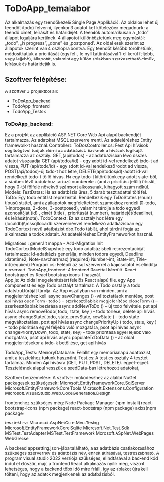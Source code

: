 <h1>ToDoApp_temalabor</h1>

Az alkalmazás egy teendőkezelő Single Page Applikáció. Az oldalon lehet új teendőt (todo) felvenni, ilyenkor 3 adatot kell kötelezően megadnunk: a teendő címét, leírását és határidejét. A teendők automatikusan a „todo” állapot legaljára kerülnek. 4 állapotot különböztetünk meg egymástól: „todo”, „in progress”, „done” és „postponed”. Az oldal ezek szerint az állapotok szerint van 4 oszlopra bontva. Egy teendőt később törölhetünk, módosíthatjuk a prioritását (egy fel-, le nyíl kattintásával 1-el kerül feljebb, vagy lejjebb), állapotát, valamint egy külön ablakban szerkeszthető címük, leírásuk és határidejük is.  

<h2>Szoftver felépítése:</h2>
A szoftver 3 projektből áll: 
  <ul>
  <li>ToDoApp_backend</li> 
  <li>TodoApp_frontend</li>
  <li>TodoApp_Tests<</li>
  </ul>

<h3>ToDoApp_backend:</h3>
Ez a projekt az applikáció  ASP.NET Core Web Api alapú backendjét tartalmazza. Az adatokat MSQL szerverre menti. Az adateléréshez Entity framework-t használ. 
Controllers:
ToDosController.cs:
Rest Api hívások segítségével tudjuk elérni az adatbázist. Ezeknek a hívások logikáját tartalmazza az osztály. 
GET,(api/todos) - az adatbázisban lévő összes adatot visszaadja
GET (api/todos/id) - egy adott id-vel rendelkező todo-t ad vissza, 
PUT (api/todo/id) - egy adott id-val rendelkező todot ad vissza, 
POST(api/todos)-új todo-t hoz létre, 
DELETE(api/todos/id)-adott id-val rendelkező todo-t törlő hívás. Ha egy todo-t kitörültünk egy adott state-ből, a statben lévő todok-hoz tartozó numbereket (ami a prioritást jelöli) frissíti, hogy 0-tól fölfelé növekvő számsort alkossanak, kihagyott szám nélkül.
Models:
TestDatas: Ha az adatbázis üres, 5 darab teszt adattal tölti fel.
ToDo: Egy todo entitást reprezentál. Rendelkezik egy ToDoStates  (enum)  típusú stattel, ami az állapotok megfeleltetését számokhoz rendeli (0-todo, 1-inprogress, 2-done, 3-postponed), valamint tárolja a todo egyedi azonosítóját (id) , címét (title) , prioritását (number), határidejét(deadline), és leírását(note).
TodoContext: Ez az osztály hoz létre egy (localdb)\\mssqllocaldb szervernévvel rendelkező adatbázisban egy TodoContext nevű adatbázist dbo.Todo táblát, ahol tárolni fogja az alkalmazás a todok adatait. Az adateléréshez EntityFrameworkot használ.

Migrations :
generált mappa - Add-Migration Init
TodoContextModelSnapshot: egy todo adatbázisbeli reprezentációját tartalmazza: 
Id-adatbázis generálja, minden todora egyedi, Deadline :datetime2, Note-navchar(max) (required)
  Number-int, State-int, Title-int(required)
Program.cs: Felépíti az sql szerverrel a kapcsolatot és elindítja a szervert.
TodoApp_frontend:
A frontend Reacttel készült. React bootstrapet és  React bootstrap icons-t használ.  
App.js:
Az oldal megjelenítésért felelős React alapú file. egy App componenst és egy Todo osztályt tartalmaz. A Todo osztály a todo adatstruktúráját tárolja. Az App oszályban van minden, ami a megjelenítéshez kell.
async saveChanges () -változtatások mentése, post api hívás
openForm ( todo ) – szerkesztőablak megjelenítése
closeForm () – szerkesztőablak bezárása
async addNewToDo () – új todo felvétele, put api hívás
async removeTodo( todo, state, key ) – todo törlése, delete api hívás
async changeState( todo, state, prevState, newState ) – todo state megváltoztatása, post api hívás
async changePriorityUp ( todo, state, key ) – todo prioritása egyel feljebb való mozgatása, psot api hívás
async changePriorityDown( todo, state, key) - todo prioritása egyel lejebb való mozgatása, psot api hívás
async populateToDoData () – az oldal megjelenítésekor a todo-k betöltése, get api hívás

TodoApp_Tests:
MemoryDatabase: Felállít egy memóriaalapú adatbázist, amit a tesztekhez tudunk használni.
Test.cs: A test.cs osztály 4 tesztet tartalmaz. Minden Api hívásra (GET, PUT, POST, DELETE). egyet-egyet. Tesztelésnek alapul vesszük a seedData-ban létrehozott adatokat,

Szoftver beüzemelése:
A szoftver működéséhez az alábbi NuGet packagesek szükségesek:
Microsoft.EntityFrameworkCore.SqlServer
Microsoft.EntityFrameworkCore.Tools
Microsoft.Extensions.Configuration
Microsoft.VisualStudio.Web.CodeGeneration.Design

frontendhez szükséges még:
Node Package Manager  (npm install)
react-bootstrap-icons (npm package)
react-bootstrap (npm package)
axios(npm package)

tesztekhez:
Microsoft.AspNetCore.Mvc.Tesing
Microsoft.EntityFrameworkCore.Sqlite
Microsoft.Net.Test.Sdk
MSTest.TestAdapter
MSTest.TestFramework
Mcrosoft.ASpNet.WebPages
WebGrease


A backend appsetting.json-jába található, a az adatbázis csatlakozásához szükséges szervernév és adatbázis név, ennek átírásával, testreszabható.
A program visual studio 2022 verziója szükséges, elindtásával a backend kód indul el először, majd a frontend React alkalmazás nyílik meg, viszont lehetséges, hogy a backend több idő mire feláll, így az ablakot újra kell tölteni, hogy az adatok megjenkjenek az adatbázisból.
